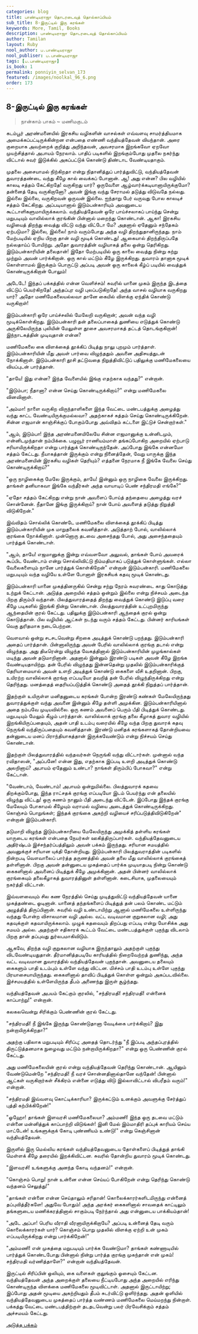 ```yaml
---
categories: blog
title: பாண்டியராஜா தொடரடைவுத் தொல்காப்பியம்
sub_title: 8-இருட்டில் இரு கரங்கள்
keywords: More, Tamil, Books
description: பாண்டியராஜா தொடரடைவுத் தொல்காப்பியம்
author: Tamilan
layout: Ruby
nool_author: ப.பாண்டியராஜா
nool_publiser: ப.பாண்டியராஜா
tags: [ப.பாண்டியராஜா]
is_book: 1
permalink: ponniyin_selvan_173
featured: /images/noolkal_96_6.png
order: 173
---
```



## 8-இருட்டில் இரு கரங்கள்

> நான்காம் பாகம் ~ மணிமகுடம்

கடம்பூர் அரண்மனையில் இரகசிய வழிகளின் வாசல்கள் எவ்வளவு சாமர்த்தியமாக அமைக்கப்பட்டிருக்கின்றன என்பதை எண்ணி வந்தியத்தேவன் வியந்தான். அரை குறையாக அவற்றைக் குறித்து அறிந்தவன், அவசரமாக இறங்கவோ ஏறவோ முயற்சித்தால் அபாயம் நேரலாம். பாதிப் படிகளில் இறங்கும்போது முதலை நகர்ந்து விட்டால் சுவர் இடுக்கில் அகப்பட்டுக் கொண்டு திண்டாட வேண்டியதாகும்.

முதலை அசையாமல் நிற்கிறதா என்று நிதானித்துப் பார்த்துவிட்டு, வந்தியத்தேவன் துவாரத்தண்டை வந்து கீழே கால் வைக்கப் போனான். ஆ! அது என்ன? பில வழியில் காலடி சத்தம் கேட்கிறதே! வருகிறது யார்? ஒருவேளை ஆழ்வார்க்கடியானாயிருக்குமோ? தன்னைத் தேடி வருகிறானோ? அவன் இங்கு வந்து சேராமல் தடுத்து விடுவதே நல்லது. இல்லை இல்லை, வருகிறவன் ஒருவன் இல்லை. ஐந்தாறு பேர் வருவது போல காலடிச் சத்தம் கேட்கிறது. அப்படியானால் இடும்பன்காரியும் அவனுடைய கூட்டாளிகளுமாயிருக்கலாம். வந்தியத்தேவன் ஒரே பாய்ச்சலாகப் பாய்ந்து சென்று மறுபடியும் வாலில்லாக் குரங்கின் பின்னால் மறைந்து கொண்டான். ஆகா! இரகசிய வழியைத் திறந்து வைத்து விட்டு வந்து விட்டோ மே? அதனால் ஏதேனும் சந்தேகம் ஏற்படுமா? இல்லை, இல்லை! நாம் வரும்போது அந்த வழி திறந்துதானிருந்தது. நாம் மேற்படியில் ஏறிய பிறகு தான் வழி மூடிக் கொண்டது! ஆகையால் திறந்திருப்பதே நல்லதாய்ப் போயிற்று. அதோ துவாரத்தின் வழியாகத் தலை ஒன்று தெரிகிறது. இடும்பன்காரியின் தலைதான்! இதோ மேற்படியில் ஒரு காலை வைத்து நின்று சுற்று முற்றும் அவன் பார்க்கிறான். ஒரு கால் மட்டும் கீழே இருக்கிறது. துவாரம் தானாக மூடிக் கொள்ளாமல் இருக்கும் பொருட்டு அப்படி அவன் ஒரு காலைக் கீழ்ப் படியில் வைத்துக் கொண்டிருக்கிறான் போலும்!

அடேடே! இந்தப் பக்கத்தில் என்ன வெளிச்சம்! சுவரில் யானை முகம் இருந்த இடத்தை விட்டுப் பெயர்கிறதே! அந்தப்புர வழி புலப்படுகிறதே! அந்த வாசல் வழியாக வருகிறது யார்? அதோ மணிமேகலையல்லவா தானே கையில் விளக்கு ஏந்திக் கொண்டு வருகிறாள்!

இடும்பன்காரி ஒரே பாய்ச்சலில் மேலேறி வருகிறான்; அவன் வந்த வழி மூடிக்கொள்கிறது. இடும்பன்காரி தன் தலைப்பாகைத் துணியை எடுத்துக் கொண்டு அருகிலேயிருந்த புலியின் மேலுள்ள தூசை அவசரமாகத் தட்டத் தொடங்குகிறான்! இந்நாடகத்தின் முடிவுதான் என்ன?

மணிமேகலை கை விளக்கைத் தூக்கிப் பிடித்து நாலு புறமும் பார்த்தாள். இடும்பன்காரியின் மீது அவள் பார்வை விழுந்ததும் அவனை அதிசயத்துடன் நோக்கினாள். இடும்பன்காரி தூசி தட்டுவதை நிறுத்திவிட்டுப் பதிலுக்கு மணிமேகலையை வியப்புடன் பார்த்தான்.

"தாயே! இது என்ன? இந்த வேளையில் இங்கு எதற்காக வந்தது?" என்றான்.

"இடும்பா; நீதானா? என்ன செய்து கொண்டிருக்கிறாய்?" என்று மணிமேகலை வினவினாள்.

"அம்மா! நாளை வருகிற விருந்தாளிகளை இந்த வேட்டை மண்டபத்துக்கு அழைத்து வந்து காட்ட வேண்டியிருக்குமல்லவா? அதற்காகச் சுத்தம் செய்து கொண்டிருக்கிறேன். சின்ன எஜமான் காஞ்சிக்குப் போகும்போது அவ்விதம் கட்டளை இட்டுச் சென்றார்கள்."

"ஆம், இடும்பா! இந்த அரண்மனையிலேயே சின்ன எஜமானுக்கு உன்னிடமும், என்னிடமுந்தான் நம்பிக்கை. பழுவூர் ராணியம்மாள் தங்கப்போகிற அறையில் ஏற்பாடு சரியாயிருக்கிறதா என்று பார்த்துக் கொண்டிருந்தேன். அப்போது இங்கே என்னமோ சத்தம் கேட்டது. நீயாகத்தான் இருக்கும் என்று நினைத்தேன், வேறு யாருக்கு இந்த அரண்மனையின் இரகசிய வழிகள் தெரியும்? எத்தனை நேரமாக நீ இங்கே வேலை செய்து கொண்டிருக்கிறாய்?"

"ஒரு நாழிகைக்கு மேலே இருக்கும், தாயே! இன்னும் ஒரு நாழிகை வேலை இருக்கிறது. தாங்கள் தனியாகவா இங்கே வந்தீர்கள் அந்த வாயாடிப் பெண் சந்திரமதி எங்கே?"

"ஏதோ சத்தம் கேட்கிறது என்று நான் அவளைப் போய்த் தந்தையை அழைத்து வரச் சொன்னேன். நீதானே இங்கு இருக்கிறாய்? நான் போய் அவளைத் தடுத்து நிறுத்தி விடுகிறேன்."

இவ்விதம் சொல்லிக் கொண்டே மணிமேகலை விளக்கைத் தூக்கிப் பிடித்து இடும்பன்காரியின் முக மாறுதலைக் கவனித்தாள். அடுத்தாற் போல், வாலில்லாக் குரங்கை நோக்கினாள். முன்னொரு தடவை அசைந்தது போல், அது அசைந்ததையும் பார்த்துக் கொண்டாள்.

"ஆம், தாயே! எஜமானுக்கு இன்று எவ்வளவோ அலுவல், தாங்கள் போய் அவரைக் கூப்பிட வேண்டாம் என்று சொல்லிவிட்டு நிம்மதியாகப் படுத்துக் கொள்ளுங்கள். எல்லா வேலைகளையும் நானே பார்த்துக் கொள்கிறேன்" என்றான் இடும்பன்காரி. மணிமேகலை மறுபடியும் வந்த வழியே உள்ளே போனாள் இரகசியக் கதவு மூடிக் கொண்டது.

இடும்பன்காரி யானை முகத்தினருகில் சென்று சற்று நேரம் சுவரண்டை காது கொடுத்து உற்றுக் கேட்டான். அடுத்த அறையில் சத்தம் ஒன்றும் இல்லை என்று நிச்சயம் அடைந்த பிறகு திரும்பி வந்தான். பிலத்துவாரத்தைத் திறந்து வைத்துக் கொண்டு இடுப்பு வரை கீழே படிகளில் இறங்கி நின்று கொண்டான். பிலத்துவாரத்தின் உட்புறமிருந்து ஆந்தையின் குரல் கேட்டது. பதிலுக்கு இடும்பன்காரி ஆந்தைக் குரல் ஒன்று கொடுத்தான். பில வழியில் ஆட்கள் நடந்து வரும் சத்தம் கேட்டது. பின்னர் காரியங்கள் வெகு துரிதமாக நடைபெற்றன.

வௌவால் ஒன்று சடசடவென்று சிறகை அடித்துக் கொண்டு பறந்தது. இடும்பன்காரி அதைப் பார்த்தான். பின்னாலிருந்து அவன் பேரில் வாலில்லாக் குரங்கு தடால் என்று விழுந்தது. அது திடீரென்று விழுந்த வேகத்தினால் இடும்பன்காரியின் முழங்கால்கள் மடிந்து அவன் தடுமாறினான். அதனால் இன்னும் இரண்டு படிகள் அவன் கீழே இறங்க வேண்டியதாயிற்று. தன் பேரில் விழுந்தது இன்னதென்று முதலில் இடும்பன்காரிக்குத் தெரியாமையால் அவன் உளறி அடித்துக் கொண்டு கைகளை வீசி உதறினான். பிறகு, உயிரற்ற வாலில்லாக் குரங்கு எப்படியோ தவறித் தன் பேரில் விழுந்திருக்கிறது என்று தெரிந்தது. மனத்தைத் தைரியப்படுத்திக் கொண்டு அதைத் தூக்கி நிறுத்தப் பார்த்தான்.

இதற்குள் உயிருள்ள மனிதனுடைய கரங்கள் போன்ற இரண்டு கண்கள் மேலேயிருந்தது துவாரத்துக்குள் வந்து அவனை இன்னும் கீழே தள்ளி அமுக்கின. இடும்பன்காரியினால் அதை நம்பவே முடியவில்லை. ஒரு கணம் அவனைப் பெரும் பீதி பிடித்துக் கொண்டது. மறுபடியும் மேலும் கீழும் பார்த்தான். வாலில்லாக் குரங்கு தலை கீழாகத் துவார வழியில் இறங்கியிருப்பதையும், அதன் பாதி உடம்பு வரையில் கீழே வந்த பிறகு துவாரக் கதவு நெருங்கி வந்திருப்பதையும் கவனித்தான். இரண்டு மனிதக் கரங்களாகத் தோன்றியவை தன்னுடைய மனப் பிராந்தியாகத்தான் இருக்கவேண்டும் என்று நிச்சயம் செய்து கொண்டான்.

இதற்குள் பிலத்துவாரத்தில் வந்தவர்கள் நெருங்கி வந்து விட்டார்கள். முன்னால் வந்த ரவிதாஸன், "அப்பனே! என்ன இது, எதற்காக இப்படி உளறி அடித்துக் கொண்டு அலறினாய்? அபாயம் ஏதேனும் உண்டா? நாங்கள் திரும்பிப் போகவா?" என்று கேட்டான்.

"வேண்டாம், வேண்டாம்! அபாயம் ஒன்றுமில்லை. பிலத்துவாரக் கதவை திறக்கும்போது, இந்த ராட்சதக் குரங்கு எப்படியோ இடம் பெயர்ந்து என் தலையில் விழுந்து விட்டது! ஒரு கணம் நானும் பீதி அடைந்து விட்டேன். இப்போது இந்தக் குரங்கு மேலேயும் போகாமல் கீழேயும் வராமல் வழியை அடைத்துக் கொண்டிருக்கிறது. கொஞ்சம் பொறுங்கள்; இந்தக் குரங்கை அகற்றி வழியைச் சரிப்படுத்திவிடுகிறேன்" என்றான் இடும்பன்காரி.

தடுமாறி விழுந்த இடும்பன்காரியை மேலேயிருந்து அமுக்கித் தள்ளிய கரங்கள் யாருடைய கரங்கள் என்பதை நேயர்கள் ஊகித்திருப்பார்கள். வந்தியத்தேவனுடைய அதிர்ஷ்டம் இச்சந்தர்ப்பத்திலும் அவன் பக்கம் இருந்தது. சரியான சமயத்தில் அவனுக்குச் சரியான யுக்தி தோன்றியது. இடும்பன்காரி பிலத்துவராத்தின் படிகளில் நின்றபடி வௌவாலைப் பார்த்த தருணத்தில் அவன் தலை மீது வாலில்லாக் குரங்கைத் தள்ளினான். பிறகு அவன் தன்னுடைய முகத்தைப் பார்க்க முடியாதபடி நின்று கொண்டு கைகளினால் அவனைப் பிடித்துக் கீழே அமுக்கினான். அதன் பின்னர் வாலில்லாக் குரங்கையும் தலைகீழாகத் துவாரத்தினுள் தள்ளினான். கடைசியாக, முதலையையும் நகர்த்தி விட்டான்.

இவ்வளவையும் சில கண நேரத்தில் செய்து முடித்துவிட்டு வந்தியத்தேவன் யானை முகத்தண்டை ஓடினான். யானைத் தந்தங்களைப் பிடித்துத் தன் பலம் கொண்ட மட்டும் அழுத்தித் திருப்பினான். சுவரில் வழி உண்டாயிற்று ஆனால் மணிமேகலை உள்ளிருந்து வந்தது போன்ற விசாலமான வழி அல்ல. வட்ட வடிவமான குறுகலான வழி; அது கதவுக்குள் கதவாயிருக்கலாம். முழுக் கதவையும் திறப்பது எப்படி என்று யோசிக்க அது சமயம் அல்ல. அதற்குள் சதிகாரக் கூட்டம் வேட்டை மண்டபத்துக்குள் புகுந்து விடலாம் பிறகு தான் தப்புவது துர்லபமாகிவிடும்.

ஆகவே, திறந்த வழி குறுகலான வழியாக இருந்தாலும் அதற்குள் புகுந்து விடவேண்டியதுதான். தீர்மானித்தபடியே காரியத்தில் நிறைவேற்றத் துணிந்து, அந்த வட்ட வடிவமான துவாரத்தில் வந்தியத்தேவன் புகுந்தான். அவனுடைய தலையும் கைகளும் பாதி உடம்பும் உள்ளே வந்து விட்டன. மிச்சம் பாதி உடம்பு உள்ளே புகுந்து பிரயாசையாயிருந்தது. கைகளினால் தாவிப் பிடித்துக் கொள்ள ஒன்றும் அகப்படவில்லை. இச்சமயத்தில் உள்ளேயிருந்த தீபம் அணைந்து இருள் சூழ்ந்தது.

வந்தியத்தேவன் அபயம் கேட்கும் குரலில், "சந்திரமதி! சந்திரமதி! என்னைக் காப்பாற்று!" என்றான்.

கலகலவென்று சிரிக்கும் பெண்ணின் குரல் கேட்டது.

"சந்திரமதி! நீ இங்கே இருந்து கொண்டுதானா வேடிக்கை பார்க்கிறாய்? இது நன்றாயிருக்கிறதா?"

அதற்கு பதிலாக மறுபடியும் சிரிப்பு; அதைத் தொடர்ந்து "நீ இப்படி அந்தப்புரத்தில் திருட்டுத்தனமாக நுழைவது மட்டும் நன்றாயிருக்கிறதா?" என்று ஒரு பெண்ணின் குரல் கேட்டது.

அது மணிமேகலையின் குரல் என்று வந்தியத்தேவன் தெரிந்து கொண்டான். ஆயினும் வேண்டுமென்றே "சந்திரமதி! நீ வரச் சொன்னதினால்தானே வந்தேன்! பின்னால் ஆட்கள் வருகிறார்கள் சீக்கிரம் என்னை எடுத்து விடு இல்லாவிட்டால் விபரீதம் வரும்!" என்றான்.

"சந்திரமதி இவ்வளவு கொட்டிக்காரியா? இருக்கட்டும் உனக்கும் அவளுக்கு சேர்த்துப் புத்தி கற்பிக்கிறேன்!"

"ஓஹோ! தாங்கள் இளவரசி மணிமேகலையா? அம்மணி! இந்த ஒரு தடவை மட்டும் என்னை மன்னித்துக் காப்பாற்றி விடுங்கள்! இனி மேல் இம்மாதிரி தப்புக் காரியம் செய்ய மாட்டேன்! உங்களுக்குக் கோடி புண்ணியம் உண்டு!" என்று கெஞ்சினான் வந்தியத்தேவன்.

இருளில் இரு மெல்லிய கரங்கள் வந்தியத்தேவனுடைய தோள்களைப் பிடித்துத் தாங்கி மெள்ளக் கீழே தரையில் இறக்கிவிட்டன. சுவரில் தோன்றிய துவாரம் மூடிக் கொண்டது.

"இளவரசி! உங்களுக்கு அனந்த கோடி வந்தனம்!" என்றான்.

"கொஞ்சம் பொறு! நான் உன்னை என்ன செய்யப் போகிறேன் என்று தெரிந்து கொண்டு வந்தனம் செலுத்து!"

"தாங்கள் என்னை என்ன செய்தாலும் சரிதான்! கொலைக்காரர்களிடமிருந்து என்னைத் தப்புவித்தீர்களே! அதுவே போதும்! அந்த அரக்கர் கைகளினால் சாவதைக் காட்டிலும் தங்களுடைய மணிக்கரத்தினால் சாகும்படி நேர்ந்தால் அது என்னுடைய பாக்கியம்தான்!

"அடே அப்பா! பெரிய வீராதி வீரனாயிருக்கிறாயே? அப்படி உன்னைத் தேடி வரும் கொலைக்காரர்கள் யார்? கொஞ்சம் பொறு முதலில் விளக்கு ஏற்றி உன் முகம் எப்படியிருக்கிறது என்று பார்க்கிறேன்!"

"அம்மணி! என் முகத்தை மறுபடியும் பார்க்க வேண்டுமா? தாங்கள் கண்ணாடியில் பார்த்துக் கொண்டபோது பின்னால் நின்று பார்த்த குரங்கு முகந்தான் என் முகம்! சந்திரமதி வர்ணித்தாளே?" என்றான் வந்தியத்தேவன்.

இருட்டில் சிரிப்பின் ஒலியும், கை வளைகள் குலுங்கும் ஓசையும் கேட்டன. வந்தியத்தேவன் அந்த அறைக்குள் தலையை நீட்டியபோது அந்த அறையில் எரிந்து கொண்டிருந்த விளக்கை மணிமேகலை மூடிவிட்டாள். அதனால் இருட்டாயிற்று; இப்போது அதன் மூடியை அகற்றியதும் தீபம் சுடர்விட்டு ஒளிர்ந்தது. அதன் ஒளியில் வந்தியத்தேவனுடைய முகத்தைப் பார்த்த வண்ணம் மணிமேகலை மெய்மறந்து நின்றாள். பக்கத்து வேட்டை மண்டபத்திற்குள் தடதடவென்று பலர் பிரவேசிக்கும் சத்தம் அச்சமயம் கேட்டது.

[அடுத்த பக்கம்](ponniyin_selvan_174)